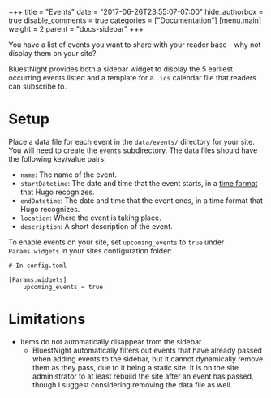 +++
title = "Events"
date = "2017-06-26T23:55:07-07:00"
hide_authorbox = true
disable_comments = true
categories = ["Documentation"]
[menu.main]
  weight = 2
  parent = "docs-sidebar"
+++

You have a list of events you want to share with your reader base - why not display them on your site?

BluestNight provides both a sidebar widget to display the 5 earliest occurring events listed and a template for a `.ics` calendar file that readers can subscribe to.

<!--more-->

# Setup

Place a data file for each event in the `data/events/` directory for your site. You will need to create the `events` subdirectory. The data files should have the following key/value pairs:

- `name`: The name of the event.
- `startDatetime`: The date and time that the event starts, in a [time format](https://golang.org/pkg/time/#pkg-constants) that Hugo recognizes.
- `endDatetime`: The date and time that the event ends, in a time format that Hugo recognizes.
- `location`: Where the event is taking place.
- `description`: A short description of the event.

To enable events on your site, set `upcoming_events` to `true` under `Params.widgets` in your sites configuration folder:

```
# In config.toml

[Params.widgets]
    upcoming_events = true
```

# Limitations

- Items do not automatically disappear from the sidebar
  - BluestNight automatically filters out events that have already passed when adding events to the sidebar, but it cannot dynamically remove them as they pass, due to it being a static site. It is on the site administrator to at least rebuild the site after an event has passed, though I suggest considering removing the data file as well.
